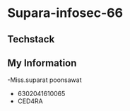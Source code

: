 # Supara-infosec-66
 
 ## Techstack
 
## My Information
-Miss.suparat poonsawat
- 6302041610065
- CED4RA
